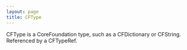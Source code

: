 ```yaml
---
layout: page
title: CFType
---
```


CFType is a CoreFoundation type, such as a CFDictionary or CFString. Referenced by a CFTypeRef.

